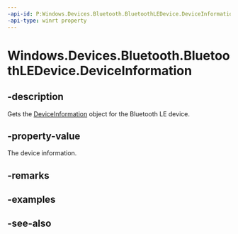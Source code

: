 ```yaml
---
-api-id: P:Windows.Devices.Bluetooth.BluetoothLEDevice.DeviceInformation
-api-type: winrt property
---
```


<!-- Property syntax
public Windows.Devices.Enumeration.DeviceInformation DeviceInformation { get; }
-->

# Windows.Devices.Bluetooth.BluetoothLEDevice.DeviceInformation

## -description
Gets the [DeviceInformation](../windows.devices.enumeration/deviceinformation.md) object for the Bluetooth LE device.

## -property-value
The device information.

## -remarks

## -examples

## -see-also
